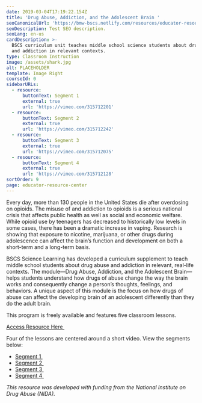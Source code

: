 ```yaml
---
date: 2019-03-04T17:19:22.154Z
title: 'Drug Abuse, Addiction, and the Adolescent Brain '
seoCanonicalUrl: 'https://bmw-bscs.netlify.com/resources/educator-resource-center/drug-abuse'
seoDescription: Test SEO description.
seoLang: en-us
cardDescription: >-
  BSCS curriculum unit teaches middle school science students about drug abuse
  and addiction in relevant contexts.
type: Classroom Instruction
image: /assets/shark.jpg
alt: PLACEHOLDER
template: Image Right
courseId: 0
sidebarURLs:
  - resource:
      buttonText: Segment 1
      external: true
      url: 'https://vimeo.com/315712201'
  - resource:
      buttonText: Segment 2
      external: true
      url: 'https://vimeo.com/315712242'
  - resource:
      buttonText: Segment 3
      external: true
      url: 'https://vimeo.com/315712075'
  - resource:
      buttonText: Segment 4
      external: true
      url: 'https://vimeo.com/315712128'
sortOrder: 9
page: educator-resource-center
---
```

Every day, more than 130 people in the United States die after overdosing on opioids. The misuse of and addiction to opioids is a serious national crisis that affects public health as well as social and economic welfare. While opioid use by teenagers has decreased to historically low levels in some cases, there has been a dramatic increase in vaping. Research is showing that exposure to nicotine, marijuana, or other drugs during adolescence can affect the brain’s function and development on both a short-term and a long-term basis.

BSCS Science Learning has developed a curriculum supplement to teach middle school students about drug abuse and addiction in relevant, real-life contexts. The module—Drug Abuse, Addiction, and the Adolescent Brain—helps students understand how drugs of abuse change the way the brain works and consequently change a person’s thoughts, feelings, and behaviors. A unique aspect of this module is the focus on how drugs of abuse can affect the developing brain of an adolescent differently than they do the adult brain.

This program is freely available and features five classroom lessons.

<a class="btn btn-outline-secondary" href="https://media.bscs.org/bscsmw/educator-resource-center/nida--full.pdf" target="_blank" rel="noopener noreferrer">Access Resource Here&nbsp;<sup><i style="font-size: .65rem;" class="fas fa-external-link-alt"></i></sup></a>

Four of the lessons are centered around a short video. View the segments below:

* <a href="https://vimeo.com/315712201" target="_blank" rel="noopener noreferrer">Segment 1&nbsp;<sup><i style="font-size: .65rem;" class="fas fa-external-link-alt"></i></sup></a>
* <a href="https://vimeo.com/315712242" target="_blank" rel="noopener noreferrer">Segment 2&nbsp;<sup><i style="font-size: .65rem;" class="fas fa-external-link-alt"></i></sup></a>
* <a href="https://vimeo.com/315712075" target="_blank" rel="noopener noreferrer">Segment 3&nbsp;<sup><i style="font-size: .65rem;" class="fas fa-external-link-alt"></i></sup></a>
* <a href="https://vimeo.com/315712128" target="_blank" rel="noopener noreferrer">Segment 4&nbsp;<sup><i style="font-size: .65rem;" class="fas fa-external-link-alt"></i></sup></a>

_This resource was developed with funding from the National Institute on Drug Abuse (NIDA)._
